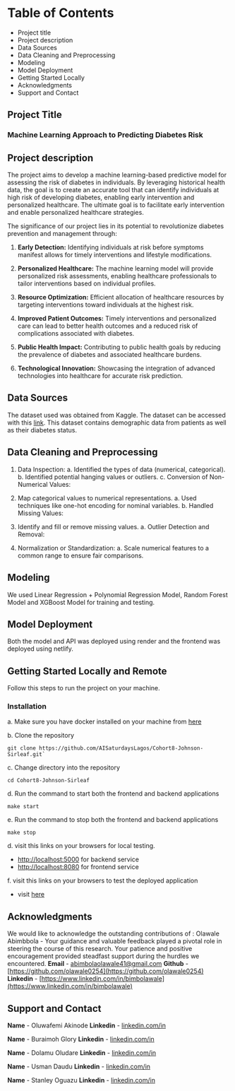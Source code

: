 # Table of Contents

- Project title
- Project description
- Data Sources
- Data Cleaning and Preprocessing
- Modeling
- Model Deployment
- Getting Started Locally
- Acknowledgments
- Support and Contact

## Project Title

### Machine Learning Approach to Predicting Diabetes Risk

## Project description

The project aims to develop a machine learning-based predictive model for assessing the risk of diabetes in individuals. By leveraging historical health data, the goal is to create an accurate tool that can identify individuals at high risk of developing diabetes, enabling early intervention and personalized healthcare. The ultimate goal is to facilitate early intervention and enable personalized healthcare strategies.

The significance of our project lies in its potential to revolutionize diabetes prevention and management through:

1. **Early Detection:** Identifying individuals at risk before symptoms manifest allows for timely interventions and lifestyle modifications.

2. **Personalized Healthcare:** The machine learning model will provide personalized risk assessments, enabling healthcare professionals to tailor interventions based on individual profiles.

3. **Resource Optimization:** Efficient allocation of healthcare resources by targeting interventions toward individuals at the highest risk.

4. **Improved Patient Outcomes:** Timely interventions and personalized care can lead to better health outcomes and a reduced risk of complications associated with diabetes.

5. **Public Health Impact:** Contributing to public health goals by reducing the prevalence of diabetes and associated healthcare burdens.

6. **Technological Innovation:** Showcasing the integration of advanced technologies into healthcare for accurate risk prediction.

## Data Sources

The dataset used was obtained from Kaggle. The dataset can be accessed with this [link](https://www.kaggle.com/datasets/iammustafatz/diabetes-prediction-dataset). This dataset contains demographic data from patients as well as their diabetes status.

## Data Cleaning and Preprocessing

1. Data Inspection:
   a. Identified the types of data (numerical, categorical).
   b. Identified potential hanging values or outliers.
   c. Conversion of Non-Numerical Values:

2. Map categorical values to numerical representations.
   a. Used techniques like one-hot encoding for nominal variables.
   b. Handled Missing Values:

3. Identify and fill or remove missing values.
   a. Outlier Detection and Removal:

4. Normalization or Standardization:
   a. Scale numerical features to a common range to ensure fair comparisons.

## Modeling

We used Linear Regression + Polynomial Regression Model, Random Forest Model and XGBoost Model for training and testing.

## Model Deployment

Both the model and API was deployed using render and the frontend was deployed using netlify.

## Getting Started Locally and Remote

Follow this steps to run the project on your machine.

### Installation

a. Make sure you have docker installed on your machine from [here](https://www.docker.com/products/docker-desktop/)

b. Clone the repository

```shell
git clone https://github.com/AISaturdaysLagos/Cohort8-Johnson-Sirleaf.git`
```

c. Change directory into the repository

```shell
cd Cohort8-Johnson-Sirleaf
```

d. Run the command to start both the frontend and backend applications

```shell
make start
```

e. Run the command to stop both the frontend and backend applications

```shell
make stop
```

d. visit this links on your browsers for local testing.

- <http://localhost:5000> for backend service
- <http://localhost:8080> for frontend service

f. visit this links on your browsers to test the deployed application

- visit [here](https://tranquil-llama-c1669d.netlify.app)

## Acknowledgments

We would like to acknowledge the outstanding contributions of :
Olawale Abimbbola - Your guidance and valuable feedback played a pivotal role in steering the course of this research. Your patience and positive encouragement provided steadfast support during the hurdles we encountered.
**Email** - [abimbolaolawale41@gmail.com](abimbolaolawale41@gmail.com)
**Github** - [https://github.com/olawale0254](https://github.com/olawale0254)
**Linkedin** - [https://www.linkedin.com/in/bimbolawale](https://www.linkedin.com/in/bimbolawale)

## Support and Contact

**Name** - Oluwafemi Akinode
**Linkedin** - [linkedin.com/in](https://www.linkedin.com/in/oluwafemi-akinode-572459148)

**Name** - Buraimoh Glory
**Linkedin** - [linkedin.com/in](https://www.linkedin.com/in/gloryburaimoh)

**Name** - Dolamu Oludare
**Linkedin** - [linkedin.com/in](https://www.linkedin.com/in/dolamu-oludare-76097b133/)

**Name** - Usman Daudu
**Linkedin** - [linkedin.com/in](https://www.linkedin.com/in/usmanadaudu)

**Name** - Stanley Oguazu
**Linkedin** - [linkedin.com/in](https://www.linkedin.com/in/chinedu-oguazu-bba88440/)
